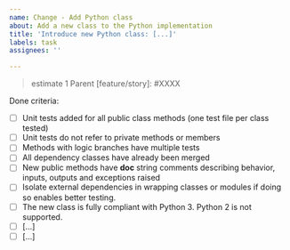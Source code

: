 ```yaml
---
name: Change - Add Python class
about: Add a new class to the Python implementation
title: 'Introduce new Python class: [...]'
labels: task
assignees: ''

---
```

> estimate 1
Parent [feature/story]: #XXXX

Done criteria:

- [ ] Unit tests added for all public class methods (one test file per
      class tested)
- [ ] Unit tests do not refer to private methods or members
- [ ] Methods with logic branches have multiple tests
- [ ] All dependency classes have already been merged
- [ ] New public methods have __doc__ string comments describing
      behavior, inputs, outputs and exceptions raised
- [ ] Isolate external dependencies in wrapping classes or modules if
      doing so enables better testing.
- [ ] The new class is fully compliant with Python 3.  Python 2 is not
      supported.
- [ ] [...]
- [ ] [...]
